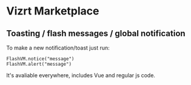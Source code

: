 # Vizrt Marketplace

## Toasting / flash messages / global notification

To make a new notification/toast just run:
```
FlashVM.notice("message")
FlashVM.alert("message")
```
It's avaliable everywhere, includes Vue and regular js code.
